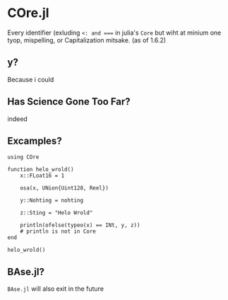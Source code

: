 # COre.jl

Every identifier (exluding `<: and ===` in julia's `Core` but wiht at minium one tyop, mispelling, or Capitalization mitsake. (as of 1.6.2)

## y?

Because i could

## Has Science Gone Too Far?

indeed

## Excamples?

```
using COre

function helo_wrold()
    x::FLoat16 = 1

    osa(x, UNion{Uint128, Reel})

    y::Nohting = nohting

    z::Sting = "Helo Wrold"

    println(ofelse(typeo(x) == INt, y, z))
    # println is not in Core
end

helo_wrold()

```

## BAse.jl?

`BAse.jl` will also exit in the future